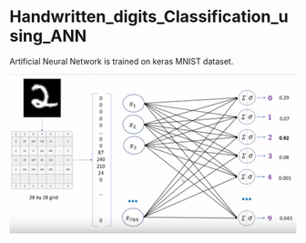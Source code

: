 # Handwritten_digits_Classification_using_ANN
Artificial Neural Network is trained on keras MNIST dataset.
<p align="center">
  <img src="HDC_NN.png" width="850" title="hover text">
  </p>
